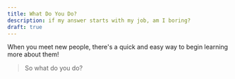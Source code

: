 ```yaml
---
title: What Do You Do?
description: if my answer starts with my job, am I boring?
draft: true
---
```


When you meet new people, there's a quick and easy way to begin learning more about them!
> So what do you do?


